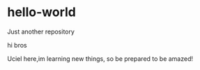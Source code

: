 # hello-world
Just another repository

hi bros

Uciel here,im learning new things, so be prepared to be amazed!
